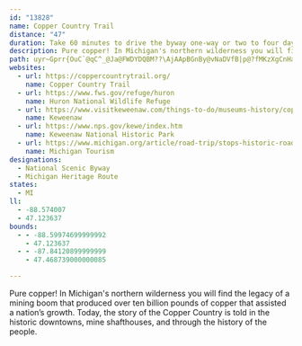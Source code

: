 ```yaml
---
id: "13828"
name: Copper Country Trail
distance: "47"
duration: Take 60 minutes to drive the byway one-way or two to four days to see the entire byway.
description: Pure copper! In Michigan's northern wilderness you will find the legacy of a mining boom that produced over ten billion pounds of copper that assisted a nation’s growth. Today, the story of the Copper Country is told in the historic downtowns, mine shafthouses, and through the history of the people.
path: uyr~Gprr{OuC`@qC^_@Ja@FWDYDQBM??\AjAApBGnBy@vNaDVfB|p@?fMKzXgCnHaMb\[h@a@Vi@@o@g@Yu@Ae@B{Tq@yECiB?gPLiSImF_@oLWgDeAqG}@{CaAyBcBmCoNaPmHgHkGcFa^o]aLiJgk@wc@wAsAmF{GiAmBiCmF{KqYgByFus@qjDmDwN}EaPeEoKwFkLiC{EaFgIgFaHgWqZq[e`@}MwOga@_g@}x@kaAyEsGcVy]yL}Quq@ccAoEgGcFkFoBaBwBqBsBaBmGgDqFsBsDaA__@uIsBq@mJgBsD}@kBg@oCe@uSgGmCJwHzBgAA_N{MeRoQsEuEwTgTeW}U}CeDyA_CgGiQ}BcEcD}DmGoGeZi\yCsBiVcLqAa@_AOiB{@yJaHgDkCc@g@wBqDk@}@s@aAu@o@aI{FqBiAeEaAaDmA{A_AwCgDiAcAk^yXwA{@kC_AwBkAmByBmAsAk@o@yEwDuC_Ck@i@q@{@u@_BqAiGgA_Da@y@eJuL{PwP_c@qc@gH{GwA_Bo@sAUcAWoCo@aOQ_Hi@qr@]yEa@gD}@{EcDyI]kB{B}N}AuKKeBmAcIo@eDmD{GcSw\k`@{q@sTe_@aKuQqKiPmPiV}KiOiPsTcDcEgE}EmFuFmDqDyEeF_FmFsCyCiFwFiFoFe@g@_AeAmAkAyEyDsEqDiFcEiFcEcF}D}CuBkF{DsDoCkFuDiFuDgFuDkFwDgFoDiFsDkFqD_FgDgFsDk@c@}@g@kAg@qAc@eAScESiBHiBXkFxBuUzLwBz@yBf@q@BiCEsCs@uCsAgH{D}DcB}Ae@gO_Bw@AiDa@aCi@kCoBo@q@gAaBmx@}bBmFmLcAcDo@}DUiDOgSBaC^iP?cB?iBc@eE[aBc@qAqWeu@eBsEmJyQw@cC}DiUsAqEwD{IkAaFUeCi@}S_@yDs@oDgJcZ_AgEc@sDUmGa@iTkAw[]iCsCmNk@mEiBk^YmHDgDr@_G^cExAud@D{_@EgEYmEMiAiBuOE}@k@cHu@wHa@yEa@kE_@qE[_Eo@sGeDqV{@{FaCgMyBsMcBaPw@iFk@sCy@yC{FoOc@oCm@_FaAmJuAaI{Nef@aFeQqAeDg@y@oBeDiBaCc@y@o@eB]aBU_B[aJMeH?iBN_CRsB`AgEjAyBbEsGd@aBRqAT{C@sCMgRI_Ac@uC_@kAaIoQiA_Di@gCgFm[O_BEkC?sBr@yKBmUB_Db@aK?kB?iAe@sQAsImAiL}C_^}@mLUmEu@eb@CySy@ap@M}Do@gIeBcKo@aCmAsCaHeJuAoC_AyDIy@U_EIuHc@aH}Eyh@CoBBc]yBwVEuH?g[YcHi@wGC{DDwMIyAEaB[qEmE{m@AgEDsBZyBbCuKp@kEN_C@WBiANwD?sDKaCMcCa@uEIgBEaBBuB^cETqBl@kHl@aER_ALg@Pm@nA}D~@aEF}@WiJQwEa@eDcFuTsAgIDwAb@wEN_HDaJOoOBgATsCJ_ADyBQsKJgD|AiUI{CsAqHYaGQ}Hs@eGwA{JKe@o@aAYYoDqBmBe@_AEwBt@u@F_@EaA]}@iAeDuHiBcC}AiCi@cBK{AHuH?_GOoFo@}EyAaIy@yFYaC?mCo@oKc@iPeAuPIg@s@wBsFaJy@aBe@mC}@{IM_Co@sDa@eAw@kAiEcFa@s@g@wAc@sBoBiLUsDg@sLk@aHqIm_@qAcWE}DKgCe@}H}B}ZsF{Zc@sBOgCQoAWeAsAeCmA_BuNwKeAi@qI{BcFaBkF}B{@UkDOo@K{Ai@gD}@qCm@kAJaFxBkADcBEsAg@_Aw@y@{@s@yAyAaSk@yE]qAi@uA_BmF_@qCiA_ZSmJ_@uEo@mDy@kDiAiDoAqDcB{C}DyEiAmByAsDs@kAsByAyAg@nDc]h@oFRwCpA}FVmCPkD`@aOCoHb@_KSsOg@sHMgF_@wDU}G~@eOIuDo@oGYeE_A_Ig@}CQqC?{GTmCb@qDpHsZp@_Cf@gEdBia@XiDxA}ML_H
websites:
  - url: https://coppercountrytrail.org/
    name: Copper Country Trail
  - url: https://www.fws.gov/refuge/huron
    name: Huron National Wildlife Refuge
  - url: https://www.visitkeweenaw.com/things-to-do/museums-history/copper-country-trail-national-byway/
    name: Keweenaw
  - url: https://www.nps.gov/kewe/index.htm
    name: Keweenaw National Historic Park
  - url: https://www.michigan.org/article/road-trip/stops-historic-road-trip-through-keweenaw-peninsula
    name: Michigan Tourism
designations:
  - National Scenic Byway
  - Michigan Heritage Route
states:
  - MI
ll:
  - -88.574007
  - 47.123637
bounds:
  - - -88.59974699999992
    - 47.123637
  - - -87.84120899999999
    - 47.468739000000085

---
```


Pure copper! In Michigan's northern wilderness you will find the legacy of a mining boom that produced over ten billion pounds of copper that assisted a nation’s growth. Today, the story of the Copper Country is told in the historic downtowns, mine shafthouses, and through the history of the people.
